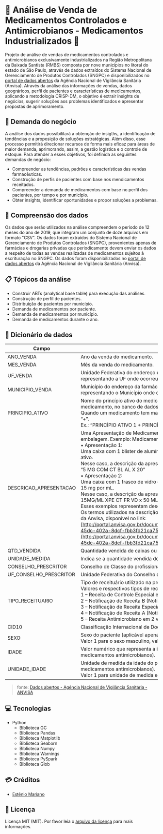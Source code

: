 # 🔎 Análise de Venda de Medicamentos Controlados e Antimicrobianos - Medicamentos Industrializados 💊

Projeto de análise de vendas de medicamentos controlados e antimicrobianos exclusivamente industrializados na Região Metropolitana da Baixada Santista (RMBS) composta por nove municípios no litoral do estado de São Paulo, através de dados extraídos do Sistema Nacional de Gerenciamento de Produtos Controlados (SNGPC) e disponibilizados no [portal de dados abertos](https://dados.gov.br/dados/conjuntos-dados/venda-de-medicamentos-controlados-e-antimicrobianos---medicamentos-industrializados) da Agência Nacional de Vigilância Sanitária (Anvisa). Através da análise das informações de vendas, dados geográricos, perfil de pacientes e características de medicamentos, aplicando a metodologia CRISP-DM, o objetivo é extrair insights de negócios, sugerir soluções aos problemas identificados e apresentar propostas de aprimoramento.

## 💼 Demanda do negócio

A análise dos dados possibilitará a obtenção de insigths, a identificação de tendências e a proposição de soluções estratégicas. Além disso, esse processo permitirá direcionar recursos de forma mais eficaz para áreas de maior demanda, aprimorando, assim, a gestão logística e o controle de estoque. Para atender a esses objetivos, foi definida as seguintes demandas de negócio:

- Compreender as tendências, padrões e características das vendas farmacêuticas.
- Construção de perfis de pacientes com base nos mendicamentos receitados.
- Compreender a demanda de medicamentos com base no perfil dos pacientes, por tempo e por município.
- Obter insights, identificar oportunidades e propor soluções a problemas.

## 📃 Compreensão dos dados

Os dados que serão utilizados na análise compreendem o período de 12 meses do ano de 2019, que integram um conjunto de doze arquivos em formato "CSV". Os dados foram extraídos do Sistema Nacional de Gerenciamento de Produtos Controlados (SNGPC), provenientes apenas de farmácias e drogarias privadas que periodicamente devem enviar os dados a respeito de todas as vendas realizadas de medicamentos sujeitos à escrituração no SNGPC. Os dados foram disponibilizados no [portal de dados abertos](https://dados.gov.br/dados/conjuntos-dados/venda-de-medicamentos-controlados-e-antimicrobianos---medicamentos-industrializados) da Agência Nacional de Vigilância Sanitária (Anvisa).

## 📋 Tópicos da análise

- Construir ABTs (analytical base table) para execução das análises.
- Construção de perfil de pacientes.
- Distribuição de pacientes por município.
- Demanda de medicamentos por paciente.
- Demanda de medicamentos por município.
- Demanda de medicamentos durante o ano.

## 📓 Dicionário de dados

| Campo | Descrição |
| ------ | ------ |
| ANO_VENDA | Ano da venda do medicamento. |
| MES_VENDA | Mês da venda do medicamento. |
| UF_VENDA | Unidade Federativa do endereço da farmácia ou drogaria, cadastrado no banco de dados da Anvisa, representando a UF onde ocorreu a venda. |
| MUNICIPIO_VENDA | Município do endereço da farmácia ou drogaria, cadastrado no banco de dados da Anvisa, representando o Município onde ocorreu a venda. |
| PRINCIPIO_ATIVO | Nome do princípio ativo do medicamento industrializado, conforme cadastrado no registro do medicamento, no banco de dados da Anvisa.<br>Quando um medicamento tem mais de um princípio ativo, cada um deles é separado pelo caractere “+”.<br>Ex.: “PRINCÍPIO ATIVO 1 + PRINCÍPIO ATIVO 2” |
| DESCRICAO_APRESENTACAO | Uma Apresentação de Medicamento representa O modo como um medicamento é apresentado na embalagem. Exemplo: Medicamento X, pode ter duas apresentações diferentes:<br>• Apresentação 1:<br>Uma caixa com 1 blister de alumínio com 20 comprimidos, cada comprimido com 5 mg de princípio ativo.<br>Nesse caso, a descrição da apresentação seria:<br>“5 MG COM CT BL AL X 20”<br>• Apresentação 2:<br>Uma caixa com 1 frasco de vidro com 50 mL de um xarope, com concentração do princípio ativo de 15 mg por mL.<br>Nesse caso, a descrição da apresentação seria:<br>15MG/ML XPE CT FR VD x 50 ML<br>Esses exemplos representam descrições de apresentações diferentes para um mesmo medicamento.<br>Os termos utilizados na descrição das apresentações seguem o disposto no Vocabulário Controlado da Anvisa, disponível no link:<br>[http://portal.anvisa.gov.br/documents/33836/2501339/Vocabul%C3%A1rio+Controlado/fd8fdf08-45dc-402a-8dcf-fbb3fd21ca75](http://portal.anvisa.gov.br/documents/33836/2501339/Vocabul%C3%A1rio+Controlado/fd8fdf08-45dc-402a-8dcf-fbb3fd21ca75) |
| QTD_VENDIDA | Quantidade vendida de caixas ou frascos do medicamento. |
| UNIDADE_MEDIDA | Indica se a quantidade vendida do medicamento foi de caixas ou frascos. |
| CONSELHO_PRESCRITOR | Conselho de Classe do profissional que prescreveu o medicamento vendido. |
| UF_CONSELHO_PRESCRITOR | Unidade Federativa do Conselho de Classe do profissional que prescreveu o medicamento vendido. |
| TIPO_RECEITUARIO | Tipo de receituário utilizado na prescrição.<br>Valores e respectivos tipos de receituário:<br>1 – Receita de Controle Especial em 2 vias (Receita Branca);<br>2 – Notificação de Receita B (Notificação Azul);<br>3 – Notificação de Receita Especial (Notificação Branca);<br>4 – Notificação de Receita A (Notificação Amarela);<br>5 – Receita Antimicrobiano em 2 vias. |
| CID10 | Classificação Internacional de Doença (aplicável apenas a medicamentos antimicrobianos). |
| SEXO | Sexo do paciente (aplicável apenas a medicamentos antimicrobianos).<br>Valor 1 para o sexo masculino, valor 2 para o sexo feminino. |
| IDADE | Valor numérico que representa a idade do paciente, em meses ou anos (aplicável apenas a medicamentos antimicrobianos). |
| UNIDADE_IDADE | Unidade de medida da idade do paciente, que pode ser em meses ou anos (aplicável apenas a medicamentos antimicrobianos).<br>Valor 1 para unidade de medida em anos, valor 2 para unidade de medida em meses. |

> fonte: [Dados abertos - Agência Nacional de Vigilância Sanitária - ANVISA](https://dados.gov.br/dados/conjuntos-dados/venda-de-medicamentos-controlados-e-antimicrobianos---medicamentos-industrializados "Dados abertos - Agência Nacional de Vigilância Sanitária - ANVISA")

## 💻 Tecnologias

- Python
    - Biblioteca GC
    - Biblioteca Pandas
    - Biblioteca Matplotlib
    - Biblioteca Seaborn
    - Biblioteca Numpy
    - Biblioteca Warnings
    - Biblioteca PySpark
    - Biblioteca Glob

## 💳 Créditos

- [Estênio Mariano](https://github.com/emso-exe)

## 🔖 Licença

Licença MIT (MIT). Por favor leia o [arquivo da licença](LICENSE.md) para mais informações.